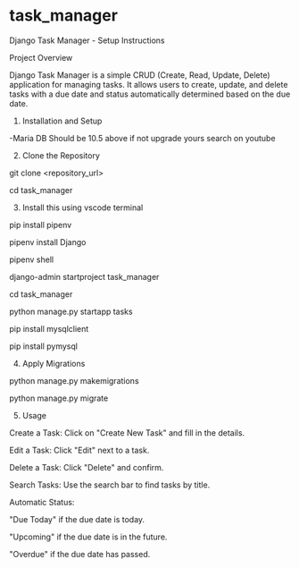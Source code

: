 # task_manager
Django Task Manager - Setup Instructions

Project Overview

Django Task Manager is a simple CRUD (Create, Read, Update, Delete) application for managing tasks. It allows users to create, update, and delete tasks with a due date and status automatically determined based on the due date.

1. Installation and Setup

-Maria DB Should be 10.5 above if not upgrade yours search on youtube


2. Clone the Repository

git clone <repository_url>

cd task_manager


3. Install this using vscode terminal

pip install pipenv

pipenv install Django

pipenv shell

django-admin startproject task_manager

cd task_manager

python manage.py startapp tasks

pip install mysqlclient

pip install pymysql


4. Apply Migrations

python manage.py makemigrations

python manage.py migrate


5. Usage

Create a Task: Click on "Create New Task" and fill in the details.

Edit a Task: Click "Edit" next to a task.

Delete a Task: Click "Delete" and confirm.

Search Tasks: Use the search bar to find tasks by title.

Automatic Status:

"Due Today" if the due date is today.

"Upcoming" if the due date is in the future.

"Overdue" if the due date has passed.
